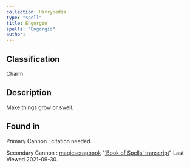 ```yaml
---
collection: Harrypedia
type: "spell"
title: Engorgio
spells: "Engorgio"
author:
---
```


## Classification

Charm

## Description

Make things grow or swell.

## Found in

Primary Cannon
: citation needed.

Secondary Cannon
: [magicscrapbook](https://magicscrapbook.tumblr.com/)
"[‘Book of Spells’ transcript](https://magicscrapbook.tumblr.com/post/162085200042/book-of-spells-transcript)"
Last Viewed 2021-09-30.
